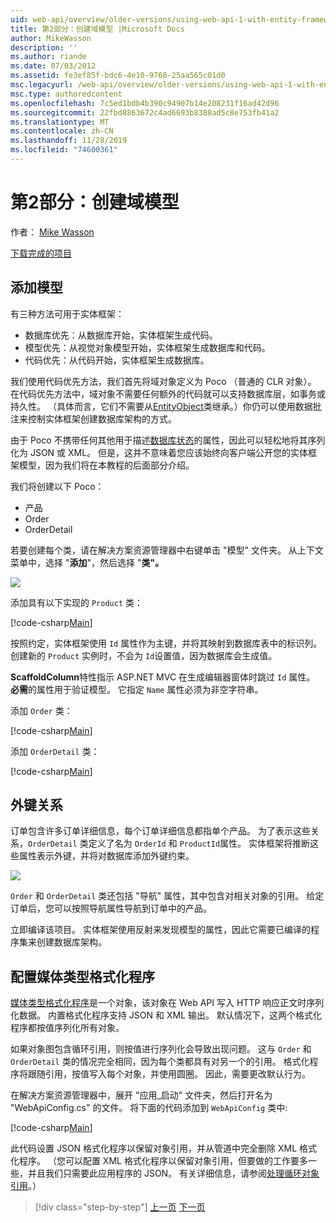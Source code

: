 ```yaml
---
uid: web-api/overview/older-versions/using-web-api-1-with-entity-framework-5/using-web-api-with-entity-framework-part-2
title: 第2部分：创建域模型 |Microsoft Docs
author: MikeWasson
description: ''
ms.author: riande
ms.date: 07/03/2012
ms.assetid: fe3ef85f-bdc6-4e10-9768-25aa565c01d0
msc.legacyurl: /web-api/overview/older-versions/using-web-api-1-with-entity-framework-5/using-web-api-with-entity-framework-part-2
msc.type: authoredcontent
ms.openlocfilehash: 7c5ed1bdb4b390c94907b14e208231f16ad42d96
ms.sourcegitcommit: 22fbd8863672c4ad6693b8388ad5c8e753fb41a2
ms.translationtype: MT
ms.contentlocale: zh-CN
ms.lasthandoff: 11/28/2019
ms.locfileid: "74600361"
---
```

# <a name="part-2-creating-the-domain-models"></a>第2部分：创建域模型

作者： [Mike Wasson](https://github.com/MikeWasson)

[下载完成的项目](https://code.msdn.microsoft.com/ASP-NET-Web-API-with-afa30545)

## <a name="add-models"></a>添加模型

有三种方法可用于实体框架：

- 数据库优先：从数据库开始，实体框架生成代码。
- 模型优先：从视觉对象模型开始，实体框架生成数据库和代码。
- 代码优先：从代码开始，实体框架生成数据库。

我们使用代码优先方法，我们首先将域对象定义为 Poco （普通的 CLR 对象）。 在代码优先方法中，域对象不需要任何额外的代码就可以支持数据库层，如事务或持久性。 （具体而言，它们不需要从[EntityObject](https://msdn.microsoft.com/library/system.data.objects.dataclasses.entityobject.aspx)类继承。）你仍可以使用数据批注来控制实体框架创建数据库架构的方式。

由于 Poco 不携带任何其他用于描述[数据库状态](https://msdn.microsoft.com/library/system.data.entitystate.aspx)的属性，因此可以轻松地将其序列化为 JSON 或 XML。 但是，这并不意味着您应该始终向客户端公开您的实体框架模型，因为我们将在本教程的后面部分介绍。

我们将创建以下 Poco：

- 产品
- Order
- OrderDetail

若要创建每个类，请在解决方案资源管理器中右键单击 "模型" 文件夹。 从上下文菜单中，选择 "**添加**"，然后选择 "**类"。**

![](using-web-api-with-entity-framework-part-2/_static/image1.png)

添加具有以下实现的 `Product` 类：

[!code-csharp[Main](using-web-api-with-entity-framework-part-2/samples/sample1.cs)]

按照约定，实体框架使用 `Id` 属性作为主键，并将其映射到数据库表中的标识列。 创建新的 `Product` 实例时，不会为 `Id`设置值，因为数据库会生成值。

**ScaffoldColumn**特性指示 ASP.NET MVC 在生成编辑器窗体时跳过 `Id` 属性。 **必需**的属性用于验证模型。 它指定 `Name` 属性必须为非空字符串。

添加 `Order` 类：

[!code-csharp[Main](using-web-api-with-entity-framework-part-2/samples/sample2.cs)]

添加 `OrderDetail` 类：

[!code-csharp[Main](using-web-api-with-entity-framework-part-2/samples/sample3.cs)]

## <a name="foreign-key-relations"></a>外键关系

订单包含许多订单详细信息，每个订单详细信息都指单个产品。 为了表示这些关系，`OrderDetail` 类定义了名为 `OrderId` 和 `ProductId`属性。 实体框架将推断这些属性表示外键，并将对数据库添加外键约束。

![](using-web-api-with-entity-framework-part-2/_static/image2.png)

`Order` 和 `OrderDetail` 类还包括 "导航" 属性，其中包含对相关对象的引用。 给定订单后，您可以按照导航属性导航到订单中的产品。

立即编译该项目。 实体框架使用反射来发现模型的属性，因此它需要已编译的程序集来创建数据库架构。

## <a name="configure-the-media-type-formatters"></a>配置媒体类型格式化程序

[媒体类型格式化程序](../../formats-and-model-binding/media-formatters.md)是一个对象，该对象在 Web API 写入 HTTP 响应正文时序列化数据。 内置格式化程序支持 JSON 和 XML 输出。 默认情况下，这两个格式化程序都按值序列化所有对象。

如果对象图包含循环引用，则按值进行序列化会导致出现问题。 这与 `Order` 和 `OrderDetail` 类的情况完全相同，因为每个类都具有对另一个的引用。 格式化程序将跟随引用，按值写入每个对象，并使用圆圈。 因此，需要更改默认行为。

在解决方案资源管理器中，展开 "应用\_启动" 文件夹，然后打开名为 "WebApiConfig.cs" 的文件。 将下面的代码添加到 `WebApiConfig` 类中:

[!code-csharp[Main](using-web-api-with-entity-framework-part-2/samples/sample4.cs?highlight=11)]

此代码设置 JSON 格式化程序以保留对象引用，并从管道中完全删除 XML 格式化程序。 （您可以配置 XML 格式化程序以保留对象引用，但要做的工作要多一些，并且我们只需要此应用程序的 JSON。 有关详细信息，请参阅[处理循环对象引用](../../formats-and-model-binding/json-and-xml-serialization.md#handling_circular_object_references)。）

> [!div class="step-by-step"]
> [上一页](using-web-api-with-entity-framework-part-1.md)
> [下一页](using-web-api-with-entity-framework-part-3.md)
